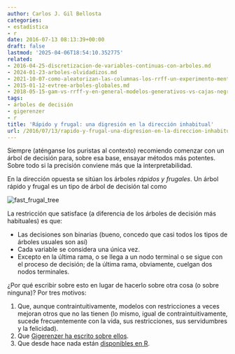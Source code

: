 ```yaml
---
author: Carlos J. Gil Bellosta
categories:
- estadística
- r
date: 2016-07-13 08:13:39+00:00
draft: false
lastmod: '2025-04-06T18:54:10.352775'
related:
- 2016-04-25-discretizacion-de-variables-continuas-con-arboles.md
- 2024-01-23-arboles-olvidadizos.md
- 2021-10-07-como-aleatorizan-las-columnas-los-rrff-un-experimento-mental-y-una-coda-historica.md
- 2015-01-12-evtree-arboles-globales.md
- 2018-05-15-gam-vs-rrff-y-en-general-modelos-generativos-vs-cajas-negras.md
tags:
- árboles de decisión
- gigerenzer
- r
title: 'Rápido y frugal: una digresión en la dirección inhabitual'
url: /2016/07/13/rapido-y-frugal-una-digresion-en-la-direccion-inhabitual/
---
```


Siempre (aténganse los puristas al contexto) recomiendo comenzar con un árbol de decisión para, sobre esa base, ensayar métodos más potentes. Sobre todo si la precisión conviene más que la interpretabilidad.

En la dirección opuesta se sitúan los árboles _rápidos y frugales_. Un árbol rápido y frugal es un tipo de árbol de decisión tal como

![fast_frugal_tree](/wp-uploads/2016/07/fast_frugal_tree.png#center)

La restricción que satisface (a diferencia de los árboles de decisión más habituales) es que:

* Las decisiones son binarias (bueno, concedo que casi todos los tipos de árboles usuales son así)
* Cada variable se considera una única vez.
* Excepto en la última rama, o se llega a un nodo terminal o se sigue con el proceso de decisión; de la última rama, obviamente, cuelgan dos nodos terminales.

¿Por qué escribir sobre esto en lugar de hacerlo sobre otra cosa (o sobre ninguna)? Por tres motivos:


1. Que, aunque contraintuitivamente, modelos con restricciones a veces mejoran otros que no las tienen (lo mismo, igual de contraintuitivamente, sucede frecuentemente con la vida, sus restricciones, sus servidumbres y la felicidad).
2. Que [Gigerenzer ha escrito sobre ellos](http://library.mpib-berlin.mpg.de/ft/slu/SLU_Signal_2011.pdf).
3. Que desde hace nada están [disponibles en R](https://cran.r-project.org/web/packages/FFTrees/index.html).